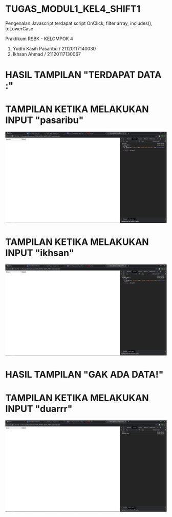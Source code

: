 # TUGAS_MODUL1_KEL4_SHIFT1
Pengenalan Javascript terdapat script OnClick, filter array, includes(), toLowerCase

Praktikum RSBK - KELOMPOK 4
1. Yudhi Kasih Pasaribu / 21120117140030
2. Ikhsan Ahmad / 21120117130067

# HASIL TAMPILAN "TERDAPAT DATA :"
# TAMPILAN KETIKA MELAKUKAN INPUT "pasaribu"
![Gambar1](https://github.com/pasaribuyudhi/Tugas-Modul-1/blob/main/Tampilan%20Terdapat%20Data%201.jpg)
# TAMPILAN KETIKA MELAKUKAN INPUT "ikhsan"
![Gambar2](https://github.com/pasaribuyudhi/Tugas-Modul-1/blob/main/Tampilan%20Terdapat%20Data%202.jpg)

# HASIL TAMPILAN "GAK ADA DATA!"
# TAMPILAN KETIKA MELAKUKAN INPUT "duarrr"
![Gambar4](https://github.com/pasaribuyudhi/Tugas-Modul-1/blob/main/Tampilan%20Gak%20Ada%20Data.jpg)
